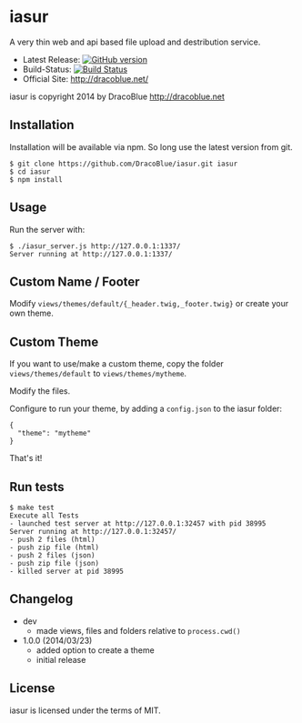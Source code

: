 # iasur

A very thin web and api based file upload and destribution service.

* Latest Release: [![GitHub version](https://badge.fury.io/gh/DracoBlue%2Fiasur.png)](https://github.com/DracoBlue/iasur/releases)
* Build-Status: [![Build Status](https://travis-ci.org/DracoBlue/iasur.png?branch=master)](https://travis-ci.org/DracoBlue/iasur)
* Official Site: http://dracoblue.net/

iasur is copyright 2014 by DracoBlue http://dracoblue.net

## Installation

Installation will be available via npm. So long use the latest version from git.

``` console
$ git clone https://github.com/DracoBlue/iasur.git iasur
$ cd iasur
$ npm install
```

## Usage

Run the server with:

``` console
$ ./iasur_server.js http://127.0.0.1:1337/
Server running at http://127.0.0.1:1337/
```

## Custom Name / Footer

Modify `views/themes/default/{_header.twig,_footer.twig}` or create your own theme.

## Custom Theme

If you want to use/make a custom theme, copy the folder `views/themes/default` to `views/themes/mytheme`.

Modify the files.

Configure to run your theme, by adding a `config.json` to the iasur folder:

```
{
  "theme": "mytheme"
}
```

That's it!

## Run tests

``` console
$ make test
Execute all Tests
- launched test server at http://127.0.0.1:32457 with pid 38995
Server running at http://127.0.0.1:32457/
- push 2 files (html)
- push zip file (html)
- push 2 files (json)
- push zip file (json)
- killed server at pid 38995
```

## Changelog

* dev
  - made views, files and folders relative to `process.cwd()`
* 1.0.0 (2014/03/23)
  - added option to create a theme
  - initial release

## License

iasur is licensed under the terms of MIT.